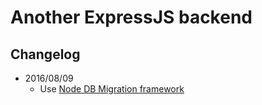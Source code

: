 # Another ExpressJS backend

## Changelog

* 2016/08/09
	* Use [Node DB Migration framework](https://github.com/db-migrate/node-db-migrate)
